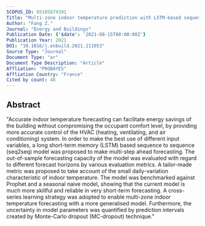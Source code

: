 ```yaml
---
SCOPUS_ID: 85105874391
Title: "Multi-zone indoor temperature prediction with LSTM-based sequence to sequence model<sup>☆</sup>"
Author: "Fang Z."
Journal: "Energy and Buildings"
Publication Date: {'$date': '2021-08-15T00:00:00Z'}
Publication Year: 2021
DOI: "10.1016/j.enbuild.2021.111053"
Source Type: "Journal"
Document Type: "ar"
Document Type Description: "Article"
Affliation: "PROBAYES"
Affliation Country: "France"
Cited by count: 48
---
```


## Abstract
"Accurate indoor temperature forecasting can facilitate energy savings of the building without compromising the occupant comfort level, by providing more accurate control of the HVAC (heating, ventilating, and air conditioning) system. In order to make the best use of different input variables, a long short-term memory (LSTM) based sequence to sequence (seq2seq) model was proposed to make multi-step ahead forecasting. The out-of-sample forecasting capacity of the model was evaluated with regard to different forecast horizons by various evaluation metrics. A tailor-made metric was proposed to take account of the small daily-variation characteristic of indoor temperature. The model was benchmarked against Prophet and a seasonal naive model, showing that the current model is much more skillful and reliable in very short-term forecasting. A cross-series learning strategy was adopted to enable multi-zone indoor temperature forecasting with a more generalised model. Furthermore, the uncertainty in model parameters was quantified by prediction intervals created by Monte-Carlo dropout (MC-dropout) technique."
